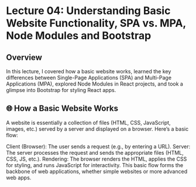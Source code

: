 # Lecture 04: Understanding Basic Website Functionality, SPA vs. MPA, Node Modules and Bootstrap

## Overview

In this lecture, I covered how a basic website works, learned the key differences between Single-Page Applications (SPA) and Multi-Page Applications (MPA), explored Node Modules in React projects, and took a glimpse into Bootstrap for styling React apps.

## 🌐 How a Basic Website Works

A website is essentially a collection of files (HTML, CSS, JavaScript, images, etc.) served by a server and displayed on a browser. Here’s a basic flow:

Client (Browser): The user sends a request (e.g., by entering a URL).
Server: The server processes the request and sends the appropriate files (HTML, CSS, JS, etc.).
Rendering: The browser renders the HTML, applies the CSS for styling, and runs JavaScript for interactivity.
This basic flow forms the backbone of web applications, whether simple websites or more advanced web apps.
